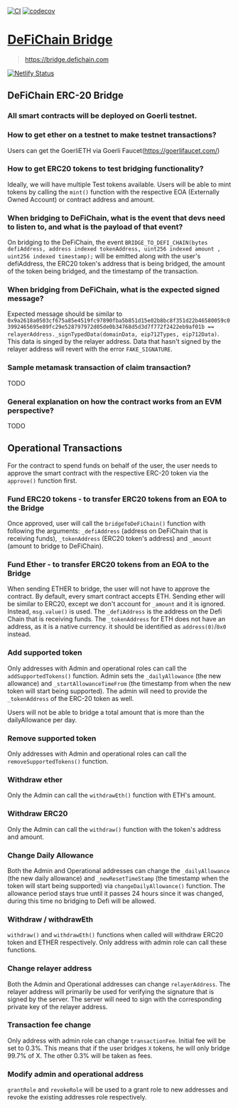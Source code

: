 [![CI](https://github.com/WavesHQ/bridge/actions/workflows/ci.yml/badge.svg)](https://github.com/WavesHQ/bridge/actions/workflows/ci.yml)
[![codecov](https://codecov.io/gh/WavesHQ/bridge/branch/main/graph/badge.svg?token=OXLL8IBZQV)](https://codecov.io/gh/WavesHQ/bridge)

# [DeFiChain Bridge](https://bridge.defichain.com)

> https://bridge.defichain.com

[![Netlify Status](https://api.netlify.com/api/v1/badges/4eaec04e-1416-4c65-843e-d7413fb81d2c/deploy-status)](https://app.netlify.com/sites/defichain-erc20-bridge/deploys)

## DeFiChain ERC-20 Bridge

### All smart contracts will be deployed on Goerli testnet.

### How to get ether on a testnet to make testnet transactions?

Users can get the GoerliETH via Goerli Faucet(https://goerlifaucet.com/)

### How to get ERC20 tokens to test bridging functionality?

Ideally, we will have multiple Test tokens available. Users will be able to mint tokens by calling the `mint()` function with the respective EOA (Externally Owned Account) or contract address and amount.

### When bridging to DeFiChain, what is the event that devs need to listen to, and what is the payload of that event?

On bridging to the DeFiChain, the event `BRIDGE_TO_DEFI_CHAIN(bytes defiAddress, address indexed tokenAddress, uint256 indexed amount , uint256 indexed timestamp);` will be emitted along with the user's defiAddress, the ERC20 token's address that is being bridged, the amount of the token being bridged, and the timestamp of the transaction.

### When bridging from DeFiChain, what is the expected signed message?

Expected message should be similar to `0x9a2618a0503cf675a85e4519fc97890fba5b851d15e02b8bc8f351d22b46580059c03992465695e89fc29e528797972d05de0b34768d5d3d7f772f2422eb9af01b == relayerAddress._signTypedData(domainData, eip712Types, eip712Data)`. This data is singed by the relayer address. Data that hasn't signed by the relayer address will revert with the error `FAKE_SIGNATURE`.

### Sample metamask transaction of claim transaction?

TODO

### General explanation on how the contract works from an EVM perspective?

TODO

## Operational Transactions

For the contract to spend funds on behalf of the user, the user needs to approve the smart contract with the respective ERC-20 token via the `approve()` function first.

### Fund ERC20 tokens - to transfer ERC20 tokens from an EOA to the Bridge

Once approved, user will call the `bridgeToDeFiChain()` function with following the arguments: `_defiAddress` (address on DeFiChain that is receiving funds), `_tokenAddress` (ERC20 token's address) and `_amount` (amount to bridge to DeFiChain).

### Fund Ether - to transfer ERC20 tokens from an EOA to the Bridge

When sending ETHER to bridge, the user will not have to approve the contract. By default, every smart contract accepts ETH. Sending ether will be similar to ERC20, except we don't account for `_amount` and it is ignored. Instead, `msg.value()` is used. The `_defiAddress` is the address on the Defi Chain that is receiving funds. The `_tokenAddress` for ETH does not have an address, as it is a native currency. it should be identified as `address(0)`/`0x0` instead.

### Add supported token

Only addresses with Admin and operational roles can call the `addSupportedTokens()` function. Admin sets the `_dailyAllowance` (the new allowance) and `_startAllowanceTimeFrom` (the timestamp from when the new token will start being supported). The admin will need to provide the `_tokenAddress` of the ERC-20 token as well.

Users will not be able to bridge a total amount that is more than the dailyAllowance per day.

### Remove supported token

Only addresses with Admin and operational roles can call the `removeSupportedTokens()` function.

### Withdraw ether

Only the Admin can call the `withdrawEth()` function with ETH's amount.

### Withdraw ERC20

Only the Admin can call the `withdraw()` function with the token's address and amount.

### Change Daily Allowance

Both the Admin and Operational addresses can change the `_dailyAllowance` (the new daily allowance) and `_newResetTimeStamp` (the timestamp when the token will start being supported) via `changeDailyAllowance()` function. The allowance period stays true until it passes 24 hours since it was changed, during this time no bridging to Defi will be allowed.

### Withdraw / withdrawEth

`withdraw()` and `withdrawEth()` functions when called will withdraw ERC20 token and ETHER respectively. Only address with admin role can call these functions.

### Change relayer address

Both the Admin and Operational addresses can change `relayerAddress`.
The relayer address will primarily be used for verifying the signature that is signed by the server. The server will need to sign with the corresponding private key of the relayer address.

### Transaction fee change

Only address with admin role can change `transactionFee`. Initial fee will be set to 0.3%. This means that if the user bridges `X` tokens, he will only bridge 99.7% of X. The other 0.3% will be taken as fees.

### Modify admin and operational address

`grantRole` and `revokeRole` will be used to a grant role to new addresses and revoke the existing addresses role respectively.
